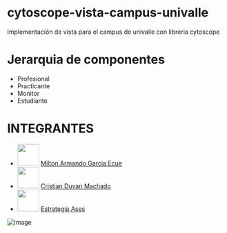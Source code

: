 # cytoscope-vista-campus-univalle
Implementación de vista para el campus de univalle con libreria cytoscope

# Jerarquia de componentes
* Profesional
* Practicante
* Monitor
* Estudiante


# INTEGRANTES
*  <img width='50em'  src='https://user-images.githubusercontent.com/62184928/182726429-5dd79320-d3e5-41a6-bf95-3e19918a6873.png' />  [Milton Armando Garcia Ecue](https://github.com/1000tonage)
* <img width='50em'  src='https://user-images.githubusercontent.com/62184928/182726429-5dd79320-d3e5-41a6-bf95-3e19918a6873.png' />  [Cristian Duvan Machado](https://://github.com/criistiianDM)
* <img width='50em'  src='https://user-images.githubusercontent.com/62184928/182726429-5dd79320-d3e5-41a6-bf95-3e19918a6873.png' />  [Estrategia Ases](https://github.com/sistemasases)

![image](https://user-images.githubusercontent.com/62184928/182721999-dcca59ef-6af9-4fb8-b9df-2de4a701fd65.png)
